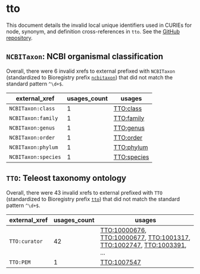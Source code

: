 # tto

This document details the invalid local unique identifiers used in CURIEs
for node, synonym, and definition cross-references in `tto`. See the [GitHub repository](https://github.com/phenoscape/teleost-taxonomy-ontology).


## `NCBITaxon`: NCBI organismal classification

Overall, there were 6 invalid
xrefs to external prefixed with `NCBITaxon` (standardized to Bioregistry
prefix [`ncbitaxon`](https://bioregistry.io/ncbitaxon)) that
did not match the standard pattern `^\d+$`.

| external_xref       |   usages_count | usages                                            |
|---------------------|----------------|---------------------------------------------------|
| `NCBITaxon:class`   |              1 | [TTO:class](https://bioregistry.io/TTO:class)     |
| `NCBITaxon:family`  |              1 | [TTO:family](https://bioregistry.io/TTO:family)   |
| `NCBITaxon:genus`   |              1 | [TTO:genus](https://bioregistry.io/TTO:genus)     |
| `NCBITaxon:order`   |              1 | [TTO:order](https://bioregistry.io/TTO:order)     |
| `NCBITaxon:phylum`  |              1 | [TTO:phylum](https://bioregistry.io/TTO:phylum)   |
| `NCBITaxon:species` |              1 | [TTO:species](https://bioregistry.io/TTO:species) |

## `TTO`: Teleost taxonomy ontology

Overall, there were 43 invalid
xrefs to external prefixed with `TTO` (standardized to Bioregistry
prefix [`tto`](https://bioregistry.io/tto)) that
did not match the standard pattern `^\d+$`.

| external_xref   |   usages_count | usages                                                                                                                                                                                                                                                                 |
|-----------------|----------------|------------------------------------------------------------------------------------------------------------------------------------------------------------------------------------------------------------------------------------------------------------------------|
| `TTO:curator`   |             42 | [TTO:10000676](https://bioregistry.io/TTO:10000676), [TTO:10000677](https://bioregistry.io/TTO:10000677), [TTO:1001317](https://bioregistry.io/TTO:1001317), [TTO:1002747](https://bioregistry.io/TTO:1002747), [TTO:1003391](https://bioregistry.io/TTO:1003391), ... |
| `TTO:PEM`       |              1 | [TTO:1007547](https://bioregistry.io/TTO:1007547)                                                                                                                                                                                                                      |

